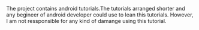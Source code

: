 The project contains  android tutorials.The tutorials arranged shorter and any begineer of android developer could use to lean this tutorials. However, I am not ressponsible for any kind of damange using this tutorial. 


 
